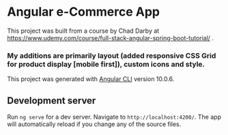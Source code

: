 # Angular e-Commerce App

This project was built from a course by Chad Darby at https://www.udemy.com/course/full-stack-angular-spring-boot-tutorial/ . 

### My additions are primarily layout (added responsive CSS Grid for product display [mobile first]), custom icons and style.


This project was generated with [Angular CLI](https://github.com/angular/angular-cli) version 10.0.6.

## Development server

Run `ng serve` for a dev server. Navigate to `http://localhost:4200/`. The app will automatically reload if you change any of the source files.
